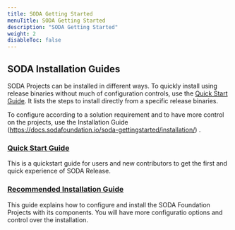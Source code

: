 ```yaml
---
title: SODA Getting Started
menuTitle: SODA Getting Started
description: "SODA Getting Started"
weight: 2
disableToc: false
---
```


## SODA Installation Guides
SODA Projects can be installed in different ways. To quickly install using release binaries without much of configuration controls,  use the [Quick Start Guide](https://docs.sodafoundation.io/soda-gettingstarted/quickstart/). It lists the steps to install directly from a specific release binaries.

To configure according to a solution requirement and to have more control on the projects, use the Installation Guide (https://docs.sodafoundation.io/soda-gettingstarted/installation/) .

### [Quick Start Guide](/soda-gettingstarted/quickstart/)
This is a quickstart guide for users and new contributors to get the first and quick experience of SODA Release.


### [Recommended Installation Guide](/guides/installer-guides/using-ansible/)
This guide explains how to configure and install the SODA Foundation Projects with its components. You will have more configuratio options and control over the installation.
